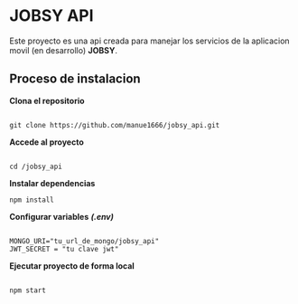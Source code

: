 # JOBSY API
Este proyecto es una api creada para manejar los servicios de la aplicacion movil (en desarrollo) **JOBSY**.

## Proceso de instalacion

**Clona el repositorio**
```

git clone https://github.com/manue1666/jobsy_api.git

```

**Accede al proyecto**
```

cd /jobsy_api

```
**Instalar dependencias**
```
npm install

```

**Configurar variables** ***(.env)***
```

MONGO_URI="tu_url_de_mongo/jobsy_api"
JWT_SECRET = "tu clave jwt"

```

**Ejecutar proyecto de forma local**  
```

npm start

```
